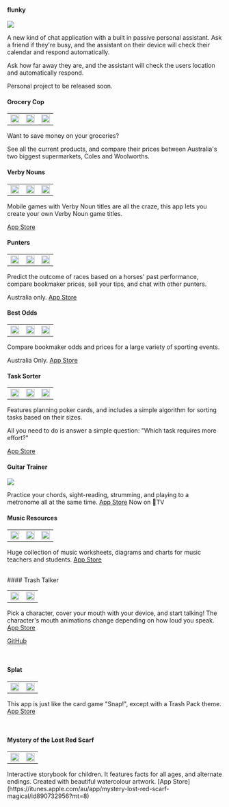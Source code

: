 
#### flunky
![](images/flunky.png)

A new kind of chat application with a built in passive personal assistant. Ask a friend if they're busy, and the assistant on their device will check their calendar and respond automatically.

Ask how far away they are, and the assistant will check the users location and automatically respond.

Personal project to be released soon.
<br>

#### Grocery Cop

<table style="width:100%">
  <tr>
    <td><img src="images/grocery1.png" width=100%></td> 
    <td><img src="images/grocery2.png" width=100%></td>
    <td><img src="images/grocery3.png" width=100%></td>
  </tr>
</table>

Want to save money on your groceries?

See all the current products, and compare their prices between Australia's two biggest supermarkets, Coles and Woolworths.
#### Verby Nouns

<table style="width:100%">
  <tr>
    <td><img src="images/verby1.png" width=100%></td> 
    <td><img src="images/verby2.png" width=100%></td>
    <td><img src="images/verby3.png" width=100%></td>
  </tr>
</table>

Mobile games with Verby Noun titles are all the craze, this app lets you create your own Verby Noun game titles.

[App Store](https://itunes.apple.com/au/app/verby-nouns/id1098076437?mt=8#)
<br>

#### Punters

<table style="width:100%">
  <tr>
    <td><img src="images/punters1.jpg" width=100%></td>
    <td><img src="images/punters2.jpg" width=100%></td> 
    <td><img src="images/punters3.jpg" width=100%></td>
  </tr>
</table>

Predict the outcome of races based on a horses' past performance, compare bookmaker prices, sell your tips, and chat with other punters.

Australia only. [App Store](https://itunes.apple.com/au/app/punters-horse-racing-form/id916114449?mt=8)
<br>

#### Best Odds

<table style="width:100%">
  <tr>
    <td><img src="images/bestodds1.jpg" width=100%></td>
    <td><img src="images/bestodds2.jpg" width=100%></td> 
    <td><img src="images/bestodds3.jpg" width=100%></td>
  </tr>
</table>

Compare bookmaker odds and prices for a large variety of sporting events.

Australia Only. [App Store](https://itunes.apple.com/au/app/best-odds-compare-bookmakers/id696977856?mt=8)
<br>

#### Task Sorter

<table style="width:100%">
  <tr>
    <td><img src="images/tasksorter1.png" width=100%></td>
    <td><img src="images/tasksorter2.png" width=100%></td> 
    <td><img src="images/tasksorter3.png" width=100%></td>
  </tr>
</table>

Features planning poker cards, and includes a simple algorithm for sorting tasks based on their sizes. 

All you need to do is answer a simple question: "Which task requires more effort?"

[App Store](https://itunes.apple.com/au/app/task-sorter/id1054858255?mt=8)
<br>

#### Guitar Trainer
![](images/trainer1.jpg)

Practice your chords, sight-reading, strumming, and playing to a metronome all at the same time.
[App Store](https://itunes.apple.com/us/app/guitar-chord-poker/id706625885?mt=8) Now on TV
<br>

#### Music Resources

<table style="width:100%">
  <tr>
    <td><img src="images/resources1.jpeg" width=100%></td>
    <td><img src="images/resources2.jpeg" width=100%></td> 
    <td><img src="images/resources3.jpeg" width=100%></td>
  </tr>
</table>

Huge collection of music worksheets, diagrams and charts for music teachers and students.
[App Store](https://itunes.apple.com/au/app/music-resources-theory-worksheets/id511267746?mt=8)

<br>
#### Trash Talker

<table style="width:100%">
  <tr>
    <td><img src="images/trash1.jpg" width=100%></td>
    <td><img src="images/trash2.jpg" width=100%></td> 
  </tr>
</table>

Pick a character, cover your mouth with your device, and start talking! The character's mouth animations change depending on how loud you speak. 
[App Store](https://itunes.apple.com/au/app/trash-talker/id778247287?mt=8)

[GitHub](https://github.com/BeauNouvelle/TrashTalker)

<br>

#### Splat

<table style="width:100%">
  <tr>
    <td><img src="images/splat1.jpeg" width=100%></td>
    <td><img src="images/splat2.jpeg" width=100%></td> 
  </tr>
</table>

This app is just like the card game "Snap!", except with a Trash Pack theme.
[App Store](https://itunes.apple.com/us/app/splat/id812654506?mt=8)

<br>

#### Mystery of the Lost Red Scarf
<table style="width:100%">
  <tr>
<td><img src="images/scarf2.jpg" width=100%></td>
    <td><img src="images/scarf1.jpg" width=100%></td>
  </tr>
</table>
Interactive storybook for children. It features facts for all ages, and alternate endings. Created with beautiful watercolour artwork.
[App Store](https://itunes.apple.com/au/app/mystery-lost-red-scarf-magical/id890732956?mt=8)

